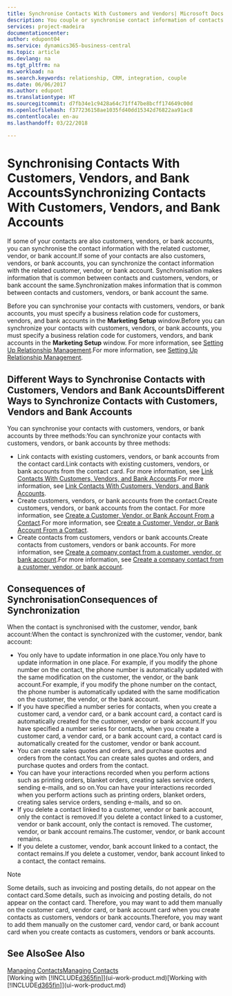 ```yaml
---
title: Synchronise Contacts With Customers and Vendors| Microsoft Docs
description: You couple or synchronise contact information of contacts who are also customers, vendors, or bank accounts, so you only update information in one place.
services: project-madeira
documentationcenter: 
author: edupont04
ms.service: dynamics365-business-central
ms.topic: article
ms.devlang: na
ms.tgt_pltfrm: na
ms.workload: na
ms.search.keywords: relationship, CRM, integration, couple
ms.date: 06/06/2017
ms.author: edupont
ms.translationtype: HT
ms.sourcegitcommit: d7fb34e1c9428a64c71ff47be8bcff174649c00d
ms.openlocfilehash: f377236158ae1035fd40dd15342d76822aa91ac8
ms.contentlocale: en-au
ms.lasthandoff: 03/22/2018

---
```

# <a name="synchronizing-contacts-with-customers-vendors-and-bank-accounts"></a><span data-ttu-id="8890c-103">Synchronising Contacts With Customers, Vendors, and Bank Accounts</span><span class="sxs-lookup"><span data-stu-id="8890c-103">Synchronizing Contacts With Customers, Vendors, and Bank Accounts</span></span>
<span data-ttu-id="8890c-104">If some of your contacts are also customers, vendors, or bank accounts, you can synchronise the contact information with the related customer, vendor, or bank account.</span><span class="sxs-lookup"><span data-stu-id="8890c-104">If some of your contacts are also customers, vendors, or bank accounts, you can synchronize the contact information with the related customer, vendor, or bank account.</span></span> <span data-ttu-id="8890c-105">Synchronisation makes information that is common between contacts and customers, vendors, or bank account the same.</span><span class="sxs-lookup"><span data-stu-id="8890c-105">Synchronization makes information that is common between contacts and customers, vendors, or bank account the same.</span></span>  

<span data-ttu-id="8890c-106">Before you can synchronise your contacts with customers, vendors, or bank accounts, you must specify a business relation code for customers, vendors, and bank accounts in the **Marketing Setup** window.</span><span class="sxs-lookup"><span data-stu-id="8890c-106">Before you can synchronize your contacts with customers, vendors, or bank accounts, you must specify a business relation code for customers, vendors, and bank accounts in the **Marketing Setup** window.</span></span> <span data-ttu-id="8890c-107">For more information, see [Setting Up Relationship Management](marketing-setup-marketing.md).</span><span class="sxs-lookup"><span data-stu-id="8890c-107">For more information, see [Setting Up Relationship Management](marketing-setup-marketing.md).</span></span>

## <a name="different-ways-to-synchronize-contacts-with-customers-vendors-and-bank-accounts"></a><span data-ttu-id="8890c-108">Different Ways to Synchronise Contacts with Customers, Vendors and Bank Accounts</span><span class="sxs-lookup"><span data-stu-id="8890c-108">Different Ways to Synchronize Contacts with Customers, Vendors and Bank Accounts</span></span>
<span data-ttu-id="8890c-109">You can synchronise your contacts with customers, vendors, or bank accounts by three methods:</span><span class="sxs-lookup"><span data-stu-id="8890c-109">You can synchronize your contacts with customers, vendors, or bank accounts by three methods:</span></span>

* <span data-ttu-id="8890c-110">Link contacts with existing customers, vendors, or bank accounts from the contact card.</span><span class="sxs-lookup"><span data-stu-id="8890c-110">Link contacts with existing customers, vendors, or bank accounts from the contact card.</span></span> <span data-ttu-id="8890c-111">For more information, see [Link Contacts With Customers, Vendors, and Bank Accounts](marketing-how-link-contact.md).</span><span class="sxs-lookup"><span data-stu-id="8890c-111">For more information, see [Link Contacts With Customers, Vendors, and Bank Accounts](marketing-how-link-contact.md).</span></span>
* <span data-ttu-id="8890c-112">Create customers, vendors, or bank accounts from the contact.</span><span class="sxs-lookup"><span data-stu-id="8890c-112">Create customers, vendors, or bank accounts from the contact.</span></span> <span data-ttu-id="8890c-113">For more information, see [Create a Customer, Vendor, or Bank Account From a Contact](marketing-how-create-contacts-new-customers-vendors-bank-accounts.md).</span><span class="sxs-lookup"><span data-stu-id="8890c-113">For more information, see [Create a Customer, Vendor, or Bank Account From a Contact](marketing-how-create-contacts-new-customers-vendors-bank-accounts.md).</span></span>
* <span data-ttu-id="8890c-114">Create contacts from customers, vendors or bank accounts.</span><span class="sxs-lookup"><span data-stu-id="8890c-114">Create contacts from customers, vendors or bank accounts.</span></span> <span data-ttu-id="8890c-115">For more information, see [Create a company contact from a customer, vendor, or bank account](marketing-how-create-contact-companies.md).</span><span class="sxs-lookup"><span data-stu-id="8890c-115">For more information, see [Create a company contact from a customer, vendor, or bank account](marketing-how-create-contact-companies.md).</span></span>

## <a name="consequences-of-synchronization"></a><span data-ttu-id="8890c-116">Consequences of Synchronisation</span><span class="sxs-lookup"><span data-stu-id="8890c-116">Consequences of Synchronization</span></span>
<span data-ttu-id="8890c-117">When the contact is synchronised with the customer, vendor, bank account:</span><span class="sxs-lookup"><span data-stu-id="8890c-117">When the contact is synchronized with the customer, vendor, bank account:</span></span>

* <span data-ttu-id="8890c-118">You only have to update information in one place.</span><span class="sxs-lookup"><span data-stu-id="8890c-118">You only have to update information in one place.</span></span> <span data-ttu-id="8890c-119">For example, if you modify the phone number on the contact, the phone number is automatically updated with the same modification on the customer, the vendor, or the bank account.</span><span class="sxs-lookup"><span data-stu-id="8890c-119">For example, if you modify the phone number on the contact, the phone number is automatically updated with the same modification on the customer, the vendor, or the bank account.</span></span>
* <span data-ttu-id="8890c-120">If you have specified a number series for contacts, when you create a customer card, a vendor card, or a bank account card, a contact card is automatically created for the customer, vendor or bank account.</span><span class="sxs-lookup"><span data-stu-id="8890c-120">If you have specified a number series for contacts, when you create a customer card, a vendor card, or a bank account card, a contact card is automatically created for the customer, vendor or bank account.</span></span>
* <span data-ttu-id="8890c-121">You can create sales quotes and orders, and purchase quotes and orders from the contact.</span><span class="sxs-lookup"><span data-stu-id="8890c-121">You can create sales quotes and orders, and purchase quotes and orders from the contact.</span></span>
* <span data-ttu-id="8890c-122">You can have your interactions recorded when you perform actions such as printing orders, blanket orders, creating sales service orders, sending e-mails, and so on.</span><span class="sxs-lookup"><span data-stu-id="8890c-122">You can have your interactions recorded when you perform actions such as printing orders, blanket orders, creating sales service orders, sending e-mails, and so on.</span></span>
* <span data-ttu-id="8890c-123">If you delete a contact linked to a customer, vendor or bank account, only the contact is removed.</span><span class="sxs-lookup"><span data-stu-id="8890c-123">If you delete a contact linked to a customer, vendor or bank account, only the contact is removed.</span></span> <span data-ttu-id="8890c-124">The customer, vendor, or bank account remains.</span><span class="sxs-lookup"><span data-stu-id="8890c-124">The customer, vendor, or bank account remains.</span></span>
* <span data-ttu-id="8890c-125">If you delete a customer, vendor, bank account linked to a contact, the contact remains.</span><span class="sxs-lookup"><span data-stu-id="8890c-125">If you delete a customer, vendor, bank account linked to a contact, the contact remains.</span></span>

> [!NOTE]  
>   <span data-ttu-id="8890c-126">Some details, such as invoicing and posting details, do not appear on the contact card.</span><span class="sxs-lookup"><span data-stu-id="8890c-126">Some details, such as invoicing and posting details, do not appear on the contact card.</span></span> <span data-ttu-id="8890c-127">Therefore, you may want to add them manually on the customer card, vendor card, or bank account card when you create contacts as customers, vendors or bank accounts.</span><span class="sxs-lookup"><span data-stu-id="8890c-127">Therefore, you may want to add them manually on the customer card, vendor card, or bank account card when you create contacts as customers, vendors or bank accounts.</span></span>

## <a name="see-also"></a><span data-ttu-id="8890c-128">See Also</span><span class="sxs-lookup"><span data-stu-id="8890c-128">See Also</span></span>
[<span data-ttu-id="8890c-129">Managing Contacts</span><span class="sxs-lookup"><span data-stu-id="8890c-129">Managing Contacts</span></span>](marketing-contacts.md)  
<span data-ttu-id="8890c-130">[Working with [!INCLUDE[d365fin](includes/d365fin_md.md)]](ui-work-product.md)</span><span class="sxs-lookup"><span data-stu-id="8890c-130">[Working with [!INCLUDE[d365fin](includes/d365fin_md.md)]](ui-work-product.md)</span></span>

